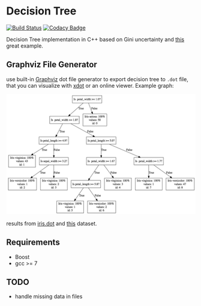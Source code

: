 # Decision Tree

[![Build Status](https://travis-ci.org/juliangaal/DecisionTree.svg?branch=master)](https://travis-ci.org/juliangaal/DecisionTree) [![Codacy Badge](https://api.codacy.com/project/badge/Grade/bfa5313712764c4ba94a3263f45e999a)](https://www.codacy.com/app/juliangaal/DecisionTree?utm_source=github.com&amp;utm_medium=referral&amp;utm_content=juliangaal/DecisionTree&amp;utm_campaign=Badge_Grade)

Decision Tree implementation in C++ based on Gini uncertainty and [this](https://github.com/random-forests/tutorials/blob/master/decision_tree.py) great example.

## Graphviz File Generator
use built-in [Graphviz](https://www.graphviz.org) dot file generator to export decision tree to `.dot` file, that you can visualize with [xdot](https://github.com/jrfonseca/xdot.py) or an online viewer. Example graph:

<p align="center">
    <img alt="Alt Text" src="docs/iris.dot.jpg?raw=true" />
</p>

results from [iris.dot](docs/graph.dot) and [this](test/data/iris.csv) dataset.

## Requirements
* Boost
* gcc >= 7

## TODO
* handle missing data in files
